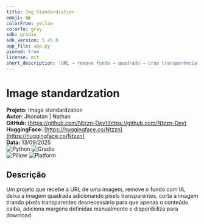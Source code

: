 ```yaml
---
title: Img Standardzation
emoji: 🖼️
colorFrom: yellow
colorTo: gray
sdk: gradio
sdk_version: 5.45.0
app_file: app.py
pinned: true
license: mit
short_description: 'URL → remove fundo → quadrado → crop transparência → imagem '
---
```


# Image standardzation

**Projeto:** Image standardzation  
**Autor:** Jhonatan | Nathan  
**GitHub:** [https://github.com/Ntzzn-Dev](https://github.com/Ntzzn-Dev)  
**HuggingFace:** [https://huggingface.co/Ntzzn](https://huggingface.co/Ntzzn)  
**Data:** 13/09/2025  
![Python](https://img.shields.io/badge/Python-3776AB?style=for-the-badge&logo=python&logoColor=white)
![Gradio](https://img.shields.io/badge/Gradio-5AA469?style=for-the-badge&logo=gradio&logoColor=white)  
![Pillow](https://img.shields.io/badge/Pillow-FFFFFF?style=for-the-badge&logo=data:image/png;base64,iVBORw0KGgoAAAANSUhEUgAAAAEAAAABCAYAAAAfFcSJAAAADUlEQVR42mP8z8BQDwAFzgJ+gST0hQAAAABJRU5ErkJggg==)
![Platform](https://img.shields.io/badge/Web-Supported-green?style=for-the-badge)

## Descrição  

Um projeto que recebe a URL de uma imagem, remove o fundo com IA, deixa a imagem quadrada adicionando pixels transparentes, corta a imagem tirando pixels transparentes desnecessário para que apenas o conteúdo caiba, adiciona margens definidas manualmente e disponibiliza para download 
